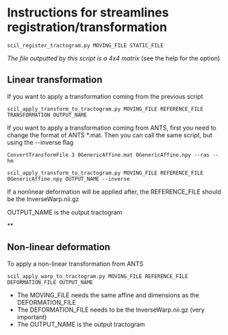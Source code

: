 # Instructions for streamlines registration/transformation
```
scil_register_tractogram.py MOVING_FILE STATIC_FILE
```
*The file outputted by this script is a 4x4 matrix* (see the help for the option)

## Linear transformation
If you want to apply a transformation coming from the previous script
```
scil_apply_transform_to_tractogram.py MOVING_FILE REFERENCE_FILE TRANSFORMATION OUTPUT_NAME
```

If you want to apply a transformation coming from ANTS, first you need to change the format of ANTS *.mat.
Then you can call the same script, but using the --inverse flag
```
ConvertTransformFile 3 0GenericAffine.mat 0GenericAffine.npy --ras --hm
```
```
scil_apply_transform_to_tractogram.py MOVING_FILE REFERENCE_FILE  0GenericAffine.npy OUTPUT_NAME --inverse
```
If a nonlinear deformation will be applied after, the REFERENCE_FILE should be the InverseWarp.nii.gz

OUTPUT_NAME is the output tractogram

**

## Non-linear deformation
To apply a non-linear transformation from ANTS
```
scil_apply_warp_to_tractogram.py MOVING_FILE REFERENCE_FILE DEFORMATION_FILE OUTPUT_NAME
```
* The MOVING_FILE needs the same affine and dimensions as the DEFORMATION_FILE
* The DEFORMATION_FILE needs to be the InverseWarp.nii.gz (very important)
* The OUTPUT_NAME is the output tractogram
